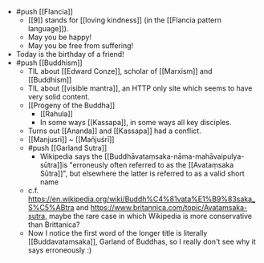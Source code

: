 - #push [[Flancia]]
  - [[9]] stands for [[loving kindness]] (in the [[Flancia pattern language]]).
  - May you be happy!
  - May you be free from suffering!
- Today is the birthday of a friend!
- #push [[Buddhism]]
  - TIL about [[Edward Conze]], scholar of [[Marxism]] and [[Buddhism]]
  - TIL about [[visible mantra]], an HTTP only site which seems to have very solid content.
  - [[Progeny of the Buddha]]
    - [[Rahula]]
    - In some ways [[Kassapa]], in some ways all key disciples.
  - Turns out [[Ananda]] and [[Kassapa]] had a conflict.
  - [[Manjusri]] ~ [[Mañjuśrī]]
  - #push [[Garland Sutra]] 
    - Wikipedia says the [[Buddhāvataṃsaka-nāma-mahā­vaipulya-sūtra]]is  "erroneusly often referred to as the [[Avataṃsaka Sūtra]]", but elsewhere the latter is referred to as a valid short name
  - c.f. https://en.wikipedia.org/wiki/Buddh%C4%81vata%E1%B9%83saka_S%C5%ABtra and https://www.britannica.com/topic/Avatamsaka-sutra, maybe the rare case in which Wikipedia is more conservative than Brittanica?
  - Now I notice the first word of the longer title is literally [[Buddavatamsaka]], Garland of Buddhas, so I really don't see why it says erroneously :)

